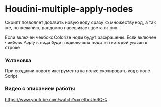 # Houdini-multiple-apply-nodes

Скрипт позволяет добавить новую ноду сразу ко множеству нод, а так же, по желанию, рандомно навешивает цвета на них.

Если включен чекбокс Colorize ноды будут раскрашены.
Если включен чекбокс Apply к нода будет подключена нода тип которой указан в строке 

### Установка ###
При создании нового инструмента на полке скопировать код в поле Script

### Видео с описанием работы ###
https://www.youtube.com/watch?v=qetboUn6Q-Q
